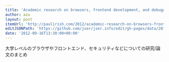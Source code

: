 ```yaml
---
title: 'Academic research on browsers, frontend development, and debugging « Paul Irish'
author: azu
layout: post
itemUrl: 'http://paulirish.com/2012/academic-research-on-browsers-frontend-development-and-debugging/'
editJSONPath: 'https://github.com/jser/jser.info/edit/gh-pages/data/2012/09/index.json'
date: '2012-09-16T13:30:00+00:00'
---
```

大学レベルのブラウザやフロントエンド、セキュリティなどについての研究/論文のまとめ
